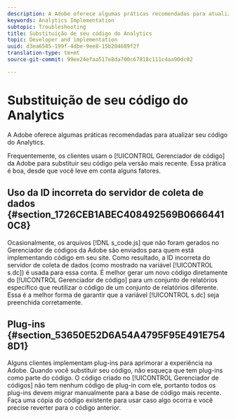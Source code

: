 ```yaml
---
description: A Adobe oferece algumas práticas recomendadas para atualizar seu código do Analytics.
keywords: Analytics Implementation
subtopic: Troubleshooting
title: Substituição de seu código do Analytics
topic: Developer and implementation
uuid: d3ea6585-199f-4dbe-9ee8-15b204689f2f
translation-type: tm+mt
source-git-commit: 99ee24efaa517e8da700c67818c111c4aa90dc02

---
```



# Substituição de seu código do Analytics

A Adobe oferece algumas práticas recomendadas para atualizar seu código do Analytics.

Frequentemente, os clientes usam o [!UICONTROL Gerenciador de código] da Adobe para substituir seu código pela versão mais recente. Essa prática é boa, desde que você leve em conta alguns fatores.

## Uso da ID incorreta do servidor de coleta de dados {#section_1726CEB1ABEC408492569B06664410C8}

Ocasionalmente, os arquivos [!DNL s_code.js] que não foram gerados no Gerenciador de códigos da Adobe são enviados para quem está implementando código em seu site. Como resultado, a ID incorreta do servidor de coleta de dados (como mostrado na variável [!UICONTROL s.dc]) é usada para essa conta. É melhor gerar um novo código diretamente do [!UICONTROL Gerenciador de código] para um conjunto de relatórios específico que reutilizar o código de um conjunto de relatórios diferente. Essa é a melhor forma de garantir que a variável [!UICONTROL s.dc] seja preenchida corretamente.

## Plug-ins {#section_53650E52D6A54A4795F95E491E7548D1}

Alguns clientes implementam plug-ins para aprimorar a experiência na Adobe. Quando você substituir seu código, não esqueça que tem plug-ins como parte do código. O código criado no [!UICONTROL Gerenciador de códigos] não tem nenhum código de plug-in com ele, portanto todos os plug-ins devem migrar manualmente para a base de código mais recente. Faça uma cópia do código existente para usar caso algo ocorra e você precise reverter para o código anterior.
